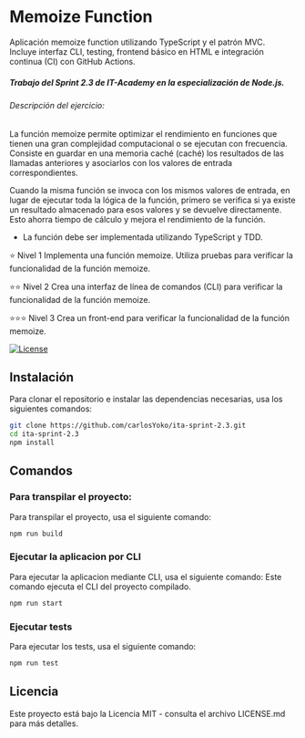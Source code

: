 # Memoize Function

Aplicación memoize function utilizando TypeScript y el patrón MVC.  
Incluye interfaz CLI, testing, frontend básico en HTML e integración continua (CI) con GitHub Actions.

##### Trabajo del Sprint 2.3 de IT-Academy en la especialización de Node.js.<br>

###### Descripción del ejercicio:

La función memoize permite optimizar el rendimiento en funciones que tienen una gran complejidad computacional o se ejecutan con frecuencia. Consiste en guardar en una memoria caché (caché) los resultados de las llamadas anteriores y asociarlos con los valores de entrada correspondientes.

Cuando la misma función se invoca con los mismos valores de entrada, en lugar de ejecutar toda la lógica de la función, primero se verifica si ya existe un resultado almacenado para esos valores y se devuelve directamente. Esto ahorra tiempo de cálculo y mejora el rendimiento de la función.

- La función debe ser implementada utilizando TypeScript y TDD.

⭐ Nivel 1
Implementa una función memoize.
Utiliza pruebas para verificar la funcionalidad de la función memoize.

⭐⭐ Nivel 2
Crea una interfaz de línea de comandos (CLI) para verificar la funcionalidad de la función memoize.

⭐⭐⭐ Nivel 3
Crea un front-end para verificar la funcionalidad de la función memoize.

[![License](https://img.shields.io/badge/license-MIT-blue.svg)](LICENSE.md)

## Instalación

Para clonar el repositorio e instalar las dependencias necesarias, usa los siguientes comandos:

```bash
git clone https://github.com/carlosYoko/ita-sprint-2.3.git
cd ita-sprint-2.3
npm install
```

## Comandos

### Para transpilar el proyecto:

Para transpilar el proyecto, usa el siguiente comando:

```bash
npm run build
```

### Ejecutar la aplicacion por CLI

Para ejecutar la aplicacion mediante CLI, usa el siguiente comando:
Este comando ejecuta el CLI del proyecto compilado.

```bash
npm run start
```

### Ejecutar tests

Para ejecutar los tests, usa el siguiente comando:

```bash
npm run test
```

## Licencia

Este proyecto está bajo la Licencia MIT - consulta el archivo LICENSE.md para más detalles.
